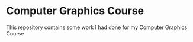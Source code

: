 # Computer Graphics Course
This repository contains some work I had done for my Computer Graphics Course
